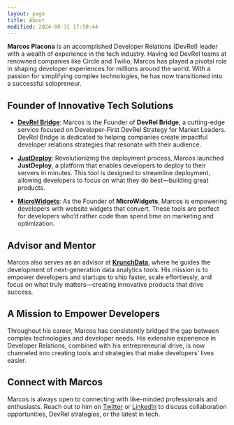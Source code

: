 ```yaml
---
layout: page
title: About
modified: 2024-08-31 17:50:44
---
```


**Marcos Placona** is an accomplished Developer Relations (DevRel) leader with a wealth of experience in the tech industry. Having led DevRel teams at renowned companies like Circle and Twilio, Marcos has played a pivotal role in shaping developer experiences for millions around the world. With a passion for simplifying complex technologies, he has now transitioned into a successful solopreneur.

## Founder of Innovative Tech Solutions

- **[DevRel Bridge](https://devrelbridge.com)**: Marcos is the Founder of **DevRel Bridge**, a cutting-edge service focused on Developer-First DevRel Strategy for Market Leaders. DevRel Bridge is dedicated to helping companies create impactful developer relations strategies that resonate with their audience.

- **[JustDeploy](https://justdeploy.tech)**: Revolutionizing the deployment process, Marcos launched **JustDeploy**, a platform that enables developers to deploy to their servers in minutes. This tool is designed to streamline deployment, allowing developers to focus on what they do best—building great products.

- **[MicroWidgets](https://microwidgets.dev)**: As the Founder of **MicroWidgets**, Marcos is empowering developers with website widgets that convert. These tools are perfect for developers who’d rather code than spend time on marketing and optimization.

## Advisor and Mentor

Marcos also serves as an advisor at **[KrunchData](https://www.krunchdata.io/)**, where he guides the development of next-generation data analytics tools. His mission is to empower developers and startups to ship faster, scale effortlessly, and focus on what truly matters—creating innovative products that drive success.

## A Mission to Empower Developers

Throughout his career, Marcos has consistently bridged the gap between complex technologies and developer needs. His extensive experience in Developer Relations, combined with his entrepreneurial drive, is now channeled into creating tools and strategies that make developers’ lives easier.

## Connect with Marcos

Marcos is always open to connecting with like-minded professionals and enthusiasts. Reach out to him on [Twitter](https://twitter.com/marcos_placona) or [LinkedIn](https://www.linkedin.com/in/marcosplacona/) to discuss collaboration opportunities, DevRel strategies, or the latest in tech.

